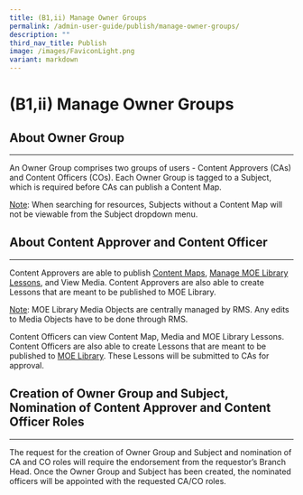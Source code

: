 ```yaml
---
title: (B1,ii) Manage Owner Groups
permalink: /admin-user-guide/publish/manage-owner-groups/
description: ""
third_nav_title: Publish
image: /images/FaviconLight.png
variant: markdown
---
```

<h1 id="manage-owner-groups">(B1,ii) Manage Owner Groups</h1>
<h2 id="about-owner-group">About Owner Group</h2>
<hr>
<p>An Owner Group comprises two groups of users - Content Approvers (CAs) and Content Officers (COs). Each Owner Group is tagged to a Subject, which is required before CAs can publish a Content Map.</p>
<p><u>Note</u>: When searching for resources, Subjects without a Content Map will not be viewable from the Subject dropdown menu.</p>
<h2 id="about-content-approver-and-content-officer">About Content Approver and Content Officer</h2>
<hr>
<p>Content Approvers are able to publish <a target="_blank" href="/admin-user-guide/publish/manage-content-maps/">Content Maps</a>, <a target="_blank" href="/admin-user-guide/publish/manage-lessons/">Manage MOE Library Lessons</a>, and View Media. Content Approvers are also able to create Lessons that are meant to be published to MOE Library.</p>
<p><u>Note</u>: MOE Library Media Objects are centrally managed by RMS. Any edits to Media Objects have to be done through RMS.</p>
<p>Content Officers can view Content Map, Media and MOE Library Lessons. Content Officers are also able to create Lessons that are meant to be published to <a target="_blank" href="/admin-user-guide/publish/create-moe-library-resources/">MOE Library</a>. These Lessons will be submitted to CAs for approval.</p>
<h2 id="creation-of-owner-group-and-subject-nomination-of-content-approver-and-content-officer-roles">Creation of Owner Group and Subject, Nomination of Content Approver and Content Officer Roles</h2>
<hr>
<p>The request for the creation of Owner Group and Subject and nomination of CA and CO roles will require the endorsement from the requestor’s Branch Head. Once the Owner Group and Subject has been created, the nominated officers will be appointed with the requested CA/CO roles.</p>